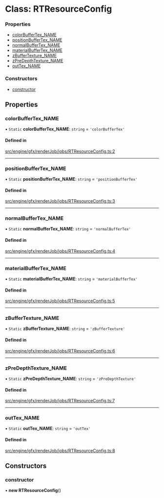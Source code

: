 # Class: RTResourceConfig


### Properties

- [colorBufferTex\_NAME](RTResourceConfig.md#colorbuffertex_name)
- [positionBufferTex\_NAME](RTResourceConfig.md#positionbuffertex_name)
- [normalBufferTex\_NAME](RTResourceConfig.md#normalbuffertex_name)
- [materialBufferTex\_NAME](RTResourceConfig.md#materialbuffertex_name)
- [zBufferTexture\_NAME](RTResourceConfig.md#zbuffertexture_name)
- [zPreDepthTexture\_NAME](RTResourceConfig.md#zpredepthtexture_name)
- [outTex\_NAME](RTResourceConfig.md#outtex_name)

### Constructors

- [constructor](RTResourceConfig.md#constructor)

## Properties

### colorBufferTex\_NAME

▪ `Static` **colorBufferTex\_NAME**: `string` = `'colorBufferTex'`

#### Defined in

[src/engine/gfx/renderJob/jobs/RTResourceConfig.ts:2](https://github.com/Orillusion/orillusion/blob/main/src/engine/gfx/renderJob/jobs/RTResourceConfig.ts#L2)

___

### positionBufferTex\_NAME

▪ `Static` **positionBufferTex\_NAME**: `string` = `'positionBufferTex'`

#### Defined in

[src/engine/gfx/renderJob/jobs/RTResourceConfig.ts:3](https://github.com/Orillusion/orillusion/blob/main/src/engine/gfx/renderJob/jobs/RTResourceConfig.ts#L3)

___

### normalBufferTex\_NAME

▪ `Static` **normalBufferTex\_NAME**: `string` = `'normalBufferTex'`

#### Defined in

[src/engine/gfx/renderJob/jobs/RTResourceConfig.ts:4](https://github.com/Orillusion/orillusion/blob/main/src/engine/gfx/renderJob/jobs/RTResourceConfig.ts#L4)

___

### materialBufferTex\_NAME

▪ `Static` **materialBufferTex\_NAME**: `string` = `'materialBufferTex'`

#### Defined in

[src/engine/gfx/renderJob/jobs/RTResourceConfig.ts:5](https://github.com/Orillusion/orillusion/blob/main/src/engine/gfx/renderJob/jobs/RTResourceConfig.ts#L5)

___

### zBufferTexture\_NAME

▪ `Static` **zBufferTexture\_NAME**: `string` = `'zBufferTexture'`

#### Defined in

[src/engine/gfx/renderJob/jobs/RTResourceConfig.ts:6](https://github.com/Orillusion/orillusion/blob/main/src/engine/gfx/renderJob/jobs/RTResourceConfig.ts#L6)

___

### zPreDepthTexture\_NAME

▪ `Static` **zPreDepthTexture\_NAME**: `string` = `'zPreDepthTexture'`

#### Defined in

[src/engine/gfx/renderJob/jobs/RTResourceConfig.ts:7](https://github.com/Orillusion/orillusion/blob/main/src/engine/gfx/renderJob/jobs/RTResourceConfig.ts#L7)

___

### outTex\_NAME

▪ `Static` **outTex\_NAME**: `string` = `'outTex'`

#### Defined in

[src/engine/gfx/renderJob/jobs/RTResourceConfig.ts:8](https://github.com/Orillusion/orillusion/blob/main/src/engine/gfx/renderJob/jobs/RTResourceConfig.ts#L8)

## Constructors

### constructor

• **new RTResourceConfig**()
